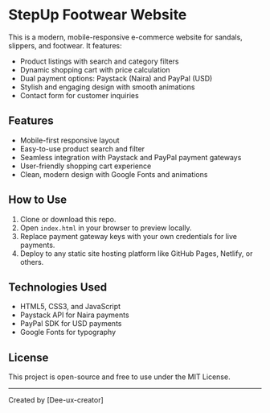 
# StepUp Footwear Website

This is a modern, mobile-responsive e-commerce website for sandals, slippers, and footwear. It features:

- Product listings with search and category filters
- Dynamic shopping cart with price calculation
- Dual payment options: Paystack (Naira) and PayPal (USD)
- Stylish and engaging design with smooth animations
- Contact form for customer inquiries

## Features

- Mobile-first responsive layout
- Easy-to-use product search and filter
- Seamless integration with Paystack and PayPal payment gateways
- User-friendly shopping cart experience
- Clean, modern design with Google Fonts and animations

## How to Use

1. Clone or download this repo.
2. Open `index.html` in your browser to preview locally.
3. Replace payment gateway keys with your own credentials for live payments.
4. Deploy to any static site hosting platform like GitHub Pages, Netlify, or others.

## Technologies Used

- HTML5, CSS3, and JavaScript
- Paystack API for Naira payments
- PayPal SDK for USD payments
- Google Fonts for typography

## License

This project is open-source and free to use under the MIT License.

---

Created by [Dee-ux-creator]












